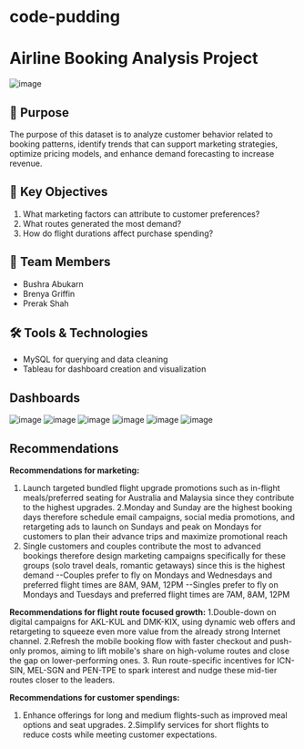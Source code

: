 # code-pudding
# Airline Booking Analysis Project

![image](https://github.com/user-attachments/assets/12d408d3-989b-42aa-9ff6-7c789bd39945)

## 📌 Purpose
The purpose of this dataset is to analyze customer behavior related to booking patterns, identify trends that can support marketing strategies, optimize pricing models, and enhance demand forecasting to increase revenue.

## 🎯 Key Objectives
1. What marketing factors can attribute to customer preferences?
2. What routes generated the most demand?
3. How do flight durations affect purchase spending?

## 👥 Team Members
- Bushra Abukarn
- Brenya Griffin
- Prerak Shah
## 🛠️ Tools & Technologies
- MySQL for querying and data cleaning
- Tableau for dashboard creation and visualization


## Dashboards 
![image](https://github.com/user-attachments/assets/97efc198-46ae-4c16-8d6f-96e4f0c23f1e)
![image](https://github.com/user-attachments/assets/c4edd438-611d-4d58-9683-7ebd85fec45e)
![image](https://github.com/user-attachments/assets/5ab83d06-48ed-4f94-ad95-932b03911aeb)
![image](https://github.com/user-attachments/assets/d4efb6a5-6c96-4a17-9ee6-7fbea839b359)
![image](https://github.com/user-attachments/assets/d44a7ea5-866b-4dee-b031-11ae9be7315b)
![image](https://github.com/user-attachments/assets/42858cb8-adc5-405b-ba5f-b5c719801acb)


## Recommendations

**Recommendations for marketing:**
1. Launch targeted bundled flight upgrade promotions such as in-flight meals/preferred seating for Australia and Malaysia since they contribute to the highest upgrades.
2.Monday and Sunday are the highest booking days therefore schedule email campaigns, social media promotions, and retargeting ads to launch on Sundays and peak on Mondays for customers to plan their advance trips and maximize promotional reach
3. Single customers and couples contribute the most to advanced bookings therefore design marketing campaigns specifically for these groups (solo travel deals, romantic getaways) since this is the highest demand
--Couples prefer to fly on Mondays and Wednesdays and preferred flight times are 8AM, 9AM, 12PM
--Singles prefer to fly on Mondays and Tuesdays and preferred flight times are 7AM, 8AM, 12PM

**Recommendations for flight route focused growth:**
1.Double-down on digital campaigns for AKL-KUL and DMK-KIX, using dynamic web offers and retargeting to squeeze even more value from the already strong Internet channel.
2.Refresh the mobile booking flow with faster checkout and push-only promos, aiming to lift mobile's share on high-volume routes and close the gap on lower-performing ones.
3. Run route-specific incentives for ICN-SIN, MEL-SGN and PEN-TPE to spark interest and nudge these mid-tier routes closer to the leaders.

**Recommendations for customer spendings:**
1. Enhance offerings for long and medium flights-such as improved meal options and seat upgrades.
2.Simplify services for short flights to reduce costs while meeting customer expectations.

